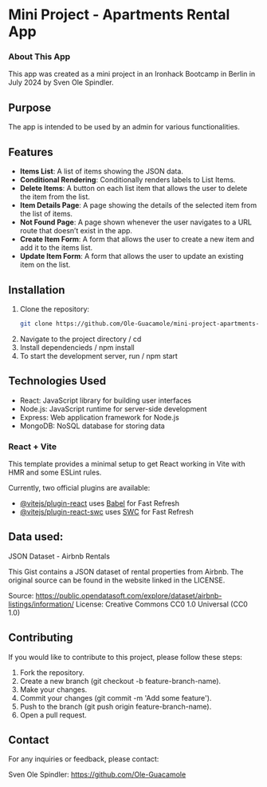# Mini Project - Apartments Rental App

### About This App

This app was created as a mini project in an Ironhack Bootcamp in Berlin in July 2024 by Sven Ole Spindler.

## Purpose

The app is intended to be used by an admin for various functionalities.

## Features

- **Items List**: A list of items showing the JSON data.
- **Conditional Rendering**: Conditionally renders labels to List Items.
- **Delete Items**: A button on each list item that allows the user to delete the item from the list.
- **Item Details Page**: A page showing the details of the selected item from the list of items.
- **Not Found Page**: A page shown whenever the user navigates to a URL route that doesn’t exist in the app.
- **Create Item Form**: A form that allows the user to create a new item and add it to the items list.
- **Update Item Form**: A form that allows the user to update an existing item on the list.

## Installation

1. Clone the repository:
   ```bash
   git clone https://github.com/Ole-Guacamole/mini-project-apartments-rental-app.git
2. Navigate to the project directory / cd 
3. Install dependencieds / npm install
4. To start the development server, run / npm start

## Technologies Used
- React: JavaScript library for building user interfaces
- Node.js: JavaScript runtime for server-side development
- Express: Web application framework for Node.js
- MongoDB: NoSQL database for storing data

### React + Vite

This template provides a minimal setup to get React working in Vite with HMR and some ESLint rules.

Currently, two official plugins are available:

- [@vitejs/plugin-react](https://github.com/vitejs/vite-plugin-react/blob/main/packages/plugin-react/README.md) uses [Babel](https://babeljs.io/) for Fast Refresh
- [@vitejs/plugin-react-swc](https://github.com/vitejs/vite-plugin-react-swc) uses [SWC](https://swc.rs/) for Fast Refresh


## Data used:

JSON Dataset - Airbnb Rentals

This Gist contains a JSON dataset of rental properties from Airbnb. The original source can be found in the website linked in the LICENSE.

Source: https://public.opendatasoft.com/explore/dataset/airbnb-listings/information/
License: Creative Commons CC0 1.0 Universal (CC0 1.0)

## Contributing
If you would like to contribute to this project, please follow these steps:

1. Fork the repository.
2. Create a new branch (git checkout -b feature-branch-name).
3. Make your changes.
4. Commit your changes (git commit -m 'Add some feature').
5. Push to the branch (git push origin feature-branch-name).
6. Open a pull request.


## Contact
For any inquiries or feedback, please contact:

Sven Ole Spindler: https://github.com/Ole-Guacamole